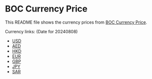 # BOC Currency Price

This README file shows the currency prices from [BOC Currency Price](https://www.boc.cn/sourcedb/whpj/).

Currency links: (Date for 20240808)

- [USD](https://bocurrencyprice.techina.science/BOC_CURRENCY_PRICE/USD/20240808.json)
- [AED](https://bocurrencyprice.techina.science/BOC_CURRENCY_PRICE/AED/20240808.json)
- [HKD](https://bocurrencyprice.techina.science/BOC_CURRENCY_PRICE/HKD/20240808.json)
- [EUR](https://bocurrencyprice.techina.science/BOC_CURRENCY_PRICE/EUR/20240808.json)
- [GBP](https://bocurrencyprice.techina.science/BOC_CURRENCY_PRICE/GBP/20240808.json)
- [JPY](https://bocurrencyprice.techina.science/BOC_CURRENCY_PRICE/JPY/20240808.json)
- [SAR](https://bocurrencyprice.techina.science/BOC_CURRENCY_PRICE/SAR/20240808.json)
